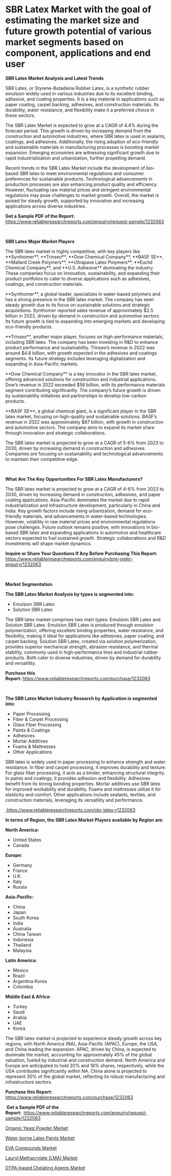 <p><h1>SBR Latex Market with the goal of estimating the market size and future growth potential of various market segments based on component, applications and end user</h1></p><p><strong>SBR Latex Market Analysis and Latest Trends</strong></p>
<p><p>SBR Latex, or Styrene-Butadiene Rubber Latex, is a synthetic rubber emulsion widely used in various industries due to its excellent binding, adhesive, and coating properties. It is a key material in applications such as paper coating, carpet backing, adhesives, and construction materials. Its durability, water resistance, and flexibility make it a preferred choice in these sectors.</p><p>The SBR Latex Market is expected to grow at a CAGR of 4.4% during the forecast period. This growth is driven by increasing demand from the construction and automotive industries, where SBR latex is used in sealants, coatings, and adhesives. Additionally, the rising adoption of eco-friendly and sustainable materials in manufacturing processes is boosting market expansion. Emerging economies are witnessing significant growth due to rapid industrialization and urbanization, further propelling demand.</p><p>Recent trends in the SBR Latex Market include the development of bio-based SBR latex to meet environmental regulations and consumer preferences for sustainable products. Technological advancements in production processes are also enhancing product quality and efficiency. However, fluctuating raw material prices and stringent environmental regulations may pose challenges to market growth. Overall, the market is poised for steady growth, supported by innovation and increasing applications across diverse industries.</p></p>
<p><strong>Get a Sample PDF of the Report:&nbsp;</strong> <a href="https://www.reliableresearchreports.com/enquiry/request-sample/1232063?utm_campaign=24&utm_medium=2&utm_source=Github&utm_content=ia&utm_term=26012025&utm_id=sbr-latex">https://www.reliableresearchreports.com/enquiry/request-sample/1232063</a></p>
<p>&nbsp;</p>
<p><strong>SBR Latex Major Market Players</strong></p>
<p><p>The SBR latex market is highly competitive, with key players like **Synthomer**, **Trinseo**, **Dow Chemical Company**, **BASF SE**, **Mallard Creek Polymers**, **Ultrapave Latex Polymers**, **Euclid Chemical Company**, and **U.S. Adhesive** dominating the industry. These companies focus on innovation, sustainability, and expanding their product portfolios to cater to diverse applications such as adhesives, coatings, and construction materials.</p><p>**Synthomer**, a global leader, specializes in water-based polymers and has a strong presence in the SBR latex market. The company has seen steady growth due to its focus on sustainable solutions and strategic acquisitions. Synthomer reported sales revenue of approximately $2.5 billion in 2022, driven by demand in construction and automotive sectors. Its future growth is tied to expanding into emerging markets and developing eco-friendly products.</p><p>**Trinseo**, another major player, focuses on high-performance materials, including SBR latex. The company has been investing in R&D to enhance product performance and sustainability. Trinseo’s revenue in 2022 was around $4.8 billion, with growth expected in the adhesives and coatings segments. Its future strategy includes leveraging digitalization and expanding in Asia-Pacific markets.</p><p>**Dow Chemical Company** is a key innovator in the SBR latex market, offering advanced solutions for construction and industrial applications. Dow’s revenue in 2022 exceeded $56 billion, with its performance materials segment contributing significantly. The company’s future growth is driven by sustainability initiatives and partnerships to develop low-carbon products.</p><p>**BASF SE**, a global chemical giant, is a significant player in the SBR latex market, focusing on high-quality and sustainable solutions. BASF’s revenue in 2022 was approximately $87 billion, with growth in construction and automotive sectors. The company aims to expand its market share through innovation and strategic collaborations.</p><p>The SBR latex market is projected to grow at a CAGR of 5-6% from 2023 to 2030, driven by increasing demand in construction and adhesives. Companies are focusing on sustainability and technological advancements to maintain their competitive edge.</p></p>
<p>&nbsp;</p>
<p><strong>What Are The Key Opportunities For SBR Latex Manufacturers?</strong></p>
<p><p>The SBR latex market is projected to grow at a CAGR of 4-6% from 2023 to 2030, driven by increasing demand in construction, adhesives, and paper coating applications. Asia-Pacific dominates the market due to rapid industrialization and infrastructure development, particularly in China and India. Key growth factors include rising urbanization, demand for eco-friendly materials, and advancements in water-based technologies. However, volatility in raw material prices and environmental regulations pose challenges. Future outlook remains positive, with innovations in bio-based SBR latex and expanding applications in automotive and healthcare sectors expected to fuel sustained growth. Strategic collaborations and R&D investments will shape market dynamics.</p></p>
<p><strong>Inquire or Share Your Questions If Any Before Purchasing This Report:</strong> <a href="https://www.reliableresearchreports.com/enquiry/pre-order-enquiry/1232063?utm_campaign=24&utm_medium=2&utm_source=Github&utm_content=ia&utm_term=26012025&utm_id=sbr-latex">https://www.reliableresearchreports.com/enquiry/pre-order-enquiry/1232063</a></p>
<p>&nbsp;</p>
<p><strong>Market Segmentation</strong></p>
<p><strong>The SBR Latex Market Analysis by types is segmented into:</strong></p>
<p><ul><li>Emulsion SBR Latex</li><li>Solution SBR Latex</li></ul></p>
<p><p>The SBR latex market comprises two main types: Emulsion SBR Latex and Solution SBR Latex. Emulsion SBR Latex is produced through emulsion polymerization, offering excellent binding properties, water resistance, and flexibility, making it ideal for applications like adhesives, paper coating, and carpet backing. Solution SBR Latex, created via solution polymerization, provides superior mechanical strength, abrasion resistance, and thermal stability, commonly used in high-performance tires and industrial rubber products. Both cater to diverse industries, driven by demand for durability and versatility.</p></p>
<p><strong>Purchase this Report:&nbsp;</strong><a href="https://www.reliableresearchreports.com/purchase/1232063?utm_campaign=24&utm_medium=2&utm_source=Github&utm_content=ia&utm_term=26012025&utm_id=sbr-latex">https://www.reliableresearchreports.com/purchase/1232063</a></p>
<p>&nbsp;</p>
<p><strong>The SBR Latex Market Industry Research by Application is segmented into:</strong></p>
<p><ul><li>Paper Processing</li><li>Fiber & Carpet Processing</li><li>Glass Fiber Processing</li><li>Paints & Coatings</li><li>Adhesives</li><li>Mortar Additives</li><li>Foams & Mattresses</li><li>Other Applications</li></ul></p>
<p><p>SBR latex is widely used in paper processing to enhance strength and water resistance. In fiber and carpet processing, it improves durability and texture. For glass fiber processing, it acts as a binder, enhancing structural integrity. In paints and coatings, it provides adhesion and flexibility. Adhesives benefit from its strong bonding properties. Mortar additives use SBR latex for improved workability and durability. Foams and mattresses utilize it for elasticity and comfort. Other applications include sealants, textiles, and construction materials, leveraging its versatility and performance.</p></p>
<p><a href="https://www.reliableresearchreports.com/sbr-latex-r1232063?utm_campaign=24&utm_medium=2&utm_source=Github&utm_content=ia&utm_term=26012025&utm_id=sbr-latex">&nbsp;https://www.reliableresearchreports.com/sbr-latex-r1232063</a></p>
<p><strong>In terms of Region, the SBR Latex Market Players available by Region are:</strong></p>
<p>
    <p> <strong> North America: </strong>
        <ul>
            <li>United States</li>
            <li>Canada</li>
        </ul>
        </p> 
    <p> <strong> Europe: </strong>
        <ul>
            <li>Germany</li>
            <li>France</li>
            <li>U.K.</li>
            <li>Italy</li>
            <li>Russia</li>
        </ul>
        </p> 
    <p> <strong> Asia-Pacific: </strong>
        <ul>
            <li>China</li>
            <li>Japan</li>
            <li>South Korea</li>
            <li>India</li>
            <li>Australia</li>
            <li>China Taiwan</li>
            <li>Indonesia</li>
            <li>Thailand</li>
            <li>Malaysia</li>
        </ul>
        </p> 
    <p> <strong> Latin America: </strong>
        <ul>
            <li>Mexico</li>
            <li>Brazil</li>
            <li>Argentina Korea</li>
            <li>Colombia</li>
        </ul>
        </p> 
    <p> <strong> Middle East & Africa: </strong>
        <ul>
            <li>Turkey</li>
            <li>Saudi</li>
            <li>Arabia</li>
            <li>UAE</li>
            <li>Korea</li>
        </ul>
    </p>
    </p>
<p><p>The SBR latex market is projected to experience steady growth across key regions, with North America (NA), Asia-Pacific (APAC), Europe, the USA, and China leading the expansion. APAC, driven by China, is expected to dominate the market, accounting for approximately 45% of the global valuation, fueled by industrial and construction demand. North America and Europe are anticipated to hold 20% and 18% shares, respectively, while the USA contributes significantly within NA. China alone is projected to represent 30% of the global market, reflecting its robust manufacturing and infrastructure sectors.</p></p>
<p><strong>Purchase this Report: </strong><a href="https://www.reliableresearchreports.com/purchase/1232063?utm_campaign=24&utm_medium=2&utm_source=Github&utm_content=ia&utm_term=26012025&utm_id=sbr-latex">https://www.reliableresearchreports.com/purchase/1232063</a></p>
<p>&nbsp;<strong>Get a Sample PDF of the Report:&nbsp;&nbsp;</strong><a href="https://www.reliableresearchreports.com/enquiry/request-sample/1232063?utm_campaign=24&utm_medium=2&utm_source=Github&utm_content=ia&utm_term=26012025&utm_id=sbr-latex">https://www.reliableresearchreports.com/enquiry/request-sample/1232063</a></p>
<p><strong></strong></p>
<p><p><a href="https://github.com/abedlagagica4/Market-Research-Report-List-1/blob/main/organic-yeast-powder-market.md?utm_campaign=24&utm_medium=2&utm_source=Github&utm_content=ia&utm_term=26012025&utm_id=sbr-latex">Organic Yeast Powder Market</a></p><p><a href="https://www.linkedin.com/pulse/water-borne-latex-paints-market-growth-projections-126-cagr-on9af?utm_campaign=24&utm_medium=2&utm_source=Github&utm_content=ia&utm_term=26012025&utm_id=sbr-latex">Water-borne Latex Paints Market</a></p><p><a href="https://www.linkedin.com/pulse/eva-compounds-market-size-estimated-cagr-103-from-2025-2032-jxqbf?utm_campaign=24&utm_medium=2&utm_source=Github&utm_content=ia&utm_term=26012025&utm_id=sbr-latex">EVA Compounds Market</a></p><p><a href="https://www.linkedin.com/pulse/detailed-lauryl-methacrylate-lma-market-report-2025-2032-ruwcf?utm_campaign=24&utm_medium=2&utm_source=Github&utm_content=ia&utm_term=26012025&utm_id=sbr-latex">Lauryl Methacrylate (LMA) Market</a></p><p><a href="https://www.linkedin.com/pulse/dtpa-based-chelating-agents-market-size-expansion-forecast-dgmyf?utm_campaign=24&utm_medium=2&utm_source=Github&utm_content=ia&utm_term=26012025&utm_id=sbr-latex">DTPA-based Chelating Agents Market</a></p></p>